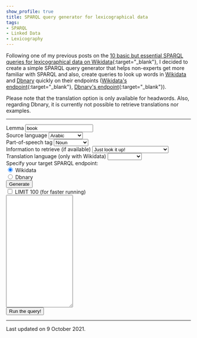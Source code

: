 ```yaml
---
show_profile: true
title: SPARQL query generator for lexicographical data
tags:
- SPARQL
- Linked Data
- Lexicography
---
```



Following one of my previous posts on the [10 basic but essential SPARQL queries for lexicographical data on Wikidata](https://sinaahmadi.github.io/posts/10-essential-sparql-queries-for-lexicographical-data-on-wikidata.html){:target="_blank"}, I decided to create a simple SPARQL query generator that helps non-experts get more familiar with SPARQL and also, create queries to look up words in [Wikidata](https://www.wikidata.org/) and [Dbnary](http://kaiko.getalp.org/about-dbnary/) quickly on their endpoints ([Wikidata's endpoint](https://query.wikidata.org/){:target="_blank"}, [Dbnary's endpoint](http://kaiko.getalp.org/sparql){:target="_blank"}).

Please note that the translation option is only available for headwords. Also, regarding Dbnary, it is currently not possible to retrieve translations nor examples.

<hr />

<form>
  <div class="row">
    <div class="col">
      <label for="lemma">Lemma</label>
      <input type="text" class="form-control" placeholder="lemma" id="lemma" maxlength="15" name="lemma" id="lemma" value="book">
    </div>
    <div class="col">
        <div class="form-group">
          <label for="source_language">Source language</label>
          <select class="form-control" id="source_language" name="source_language">
             <option value="ar">Arabic</option>
             <option value="bn">Bengali</option>
             <option value="de">German</option>
             <option value="en">English</option>
             <option value="es">Spanish</option>
             <option value="ff">Fula</option>
             <option value="fr">French</option>
             <option value="hi">Hindi</option>
             <option value="id">Indonesian</option>
             <option value="it">Italian</option>
             <option value="ja">Japanese</option>
             <option value="jv">Javanese</option>
             <option value="pa">Punjabi</option>
             <option value="pt">Portuguese</option>
             <option value="ru">Russian</option>
             <option value="tr">Turkish</option>
             <option value="ur">Urdu</option>
             <option value="vi">Vietnamese</option>
             <option value="zh">Chinese</option>
          </select>
        </div>
    </div>
    <div class="col">
        <div class="form-group">
          <label for="part_of_speech_tag">Part-of-speech tag</label>
          <select class="form-control" id="part_of_speech_tag" name="part_of_speech_tag">
            <option>Noun</option>
            <option>Pronoun</option>
            <option>Verb</option>
            <option>Adverb</option>
            <option>Adjective</option>
            <option>Quantitative</option>
            <option>Interjection</option>
            <option>Preposition</option>
            <option>Article</option>
            <option>Conjunction</option>            
          </select>
        </div>
    </div>
  </div>
  
  <div class="row">
    <div class="col">
        <div class="form-group">
          <label for="information_categories">Information to retrieve (if available)</label>
          <select class="form-control" id="information_categories" name="information_categories">
            <option value="1">Just look it up!</option>
            <option value="2">Senses</option>
            <option value="3">Senses & Definitions</option>
            <option value="4">Senses, Deinitions & Examples</option>
          </select>
        </div>
    </div>
    <div class="col">
        <div class="form-group">
          <label for="translation_languages">Translation language (only with Wikidata)</label>
          <select class="form-control" id="translation_languages" name="translation_languages">
            <option value="null"></option>
             <option value="ar">Arabic</option>
             <option value="bn">Bengali</option>
             <option value="de">German</option>
             <option value="en">English</option>
             <option value="es">Spanish</option>
             <option value="ff">Fula</option>
             <option value="fr">French</option>
             <option value="hi">Hindi</option>
             <option value="id">Indonesian</option>
             <option value="it">Italian</option>
             <option value="ja">Japanese</option>
             <option value="jv">Javanese</option>
             <option value="pa">Punjabi</option>
             <option value="pt">Portuguese</option>
             <option value="ru">Russian</option>
             <option value="tr">Turkish</option>
             <option value="ur">Urdu</option>
             <option value="vi">Vietnamese</option>
             <option value="zh">Chinese</option>
          </select>
        </div>
    </div>
  </div>

  <div class="form-group">
    <label for="exampleFormControlSelect2">Specify your target SPARQL endpoint: </label>
  	<div class="form-check form-check-inline">
  	  <input class="form-check-input" type="radio" name="target_SPARQL" id="Wikidata" checked>
  	  <label class="form-check-label" for="Wikidata">Wikidata</label>
  	</div>
  	<div class="form-check form-check-inline">
  	  <input class="form-check-input" type="radio" name="target_SPARQL" id="Dbnary">
  	  <label class="form-check-label" for="Dbnary">Dbnary</label>
  	</div>
  </div>

  <div class="form-group">
    <div class="row">
        <div class="col">
          <button type="button" class="btn btn-primary" onclick="generateQuery()" id="generate_query">Generate</button>
        </div>
        <div class="col">
      	  <div class="form-check">
      	    <input type="checkbox" class="form-check-input" id="limit_100" name="limit_100">
      	    <label class="form-check-label" for="limit_100">LIMIT 100 (for faster running)</label>
      	  </div>
    	</div>
    </div>
  </div>  

  <div class="form-group">
    <!-- <label for="generated_sparql_query">Generated SPARQL query</label> -->
    <textarea class="form-control bg-light" id="generated_sparql_query" rows="20" name="generated_sparql_query"></textarea>
  </div>
  <button type="button" class="btn btn-primary" id="run_query" onclick="runQuery()">Run the query!</button>
  
</form>

<script>
  // https://www.wikidata.org/wiki/Help:Wikimedia_language_codes/lists/all
  // https://w.wiki/4ZAZ
  var languages_wiki = {
    'ar': 'Q13955', // Arabic
    'bn': 'Q9610', // Bengali
    'de': 'Q188', // German
    'en': 'Q1860', // English
    'es': 'Q1321', // Spanish
    'ff': 'Q33454', // Fula
    'fr': 'Q150', // French
    'hi': 'Q1568', // Hindi
    'id': 'Q9240', // Indonesian
    'it': 'Q652', // Italian
    'ja': 'Q5287', // Japanese
    'jv': 'Q33549', // Javanese
    'pa': 'Q58635', // Punjabi
    'pt': 'Q5146', // Portuguese
    'ru': 'Q7737', // Russian
    'tr': 'Q256', // Turkish
    'ur': 'Q1617', // Urdu
    'vi': 'Q9199', // Vietnamese
    'zh': 'Q9192', // Chinese
  };

  var languages_dbnary = {
    "en": "en",
    "fr": "fr",
    "es": "es",
    "pt": "pt",
    "de": "de",
    "it": "it"
  };

  var posTags = {
    'Noun': 'Q1084',
    'Pronoun': 'Q36224',
    'Verb': 'Q24905',
    'Adverb': 'Q380057',
    'Adjective': 'Q34698',
    'Quantitative': 'Q21087400'
    'Interjection': 'Q83034',
    'Preposition': 'Q4833830',
    'Article': 'Q103184',
    'Conjunction': 'Q36484'
  };
       

  // Queries for Wikidata
  var values = "\n\tVALUES ?word {'book'@GLWSSA}";

  var queryBasicWiki = "SELECT * WHERE {VALUESTOBEADDEDHERE\n\t?l a ontolex:LexicalEntry ;\n\t\tdct:language wd:LNGCDE ;\n\t\tontolex:lexicalForm ?form ;\n\t\twikibase:lexicalCategory wd:POSTAG ;\n\t\twikibase:lemma ?lemma .\n\t?form ontolex:representation ?word .\n}";
  
  var querySensesWiki = "SELECT * WHERE {VALUESTOBEADDEDHERE\n\t?l a ontolex:LexicalEntry ;\n\t\tdct:language wd:LNGCDE ;\n\t\tontolex:lexicalForm ?form ;\n\t\twikibase:lexicalCategory wd:POSTAG ;\n\t\twikibase:lemma ?lemma ;\n\t\tontolex:sense ?sense .\n\t?form ontolex:representation ?word .\n}";

  var queryDefWiki = "SELECT * WHERE {VALUESTOBEADDEDHERE\n\t?l a ontolex:LexicalEntry ;\n\t\tdct:language wd:LNGCDE ;\n\t\twikibase:lemma ?lemma ;\n\t\tontolex:lexicalForm ?form ;\n\t\twikibase:lexicalCategory ?category ;\n\t\tontolex:sense ?sense .\n\t?form ontolex:representation ?word .\n\t?language wdt:P218 \"GLWSSA\" .\n\t?sense skos:definition ?gloss .\n\tFILTER EXISTS {?l ontolex:sense ?sense }\n\tFILTER(LANG(?gloss) = \"GLWSSA\")\n}";

  var queryExamplesWiki = "SELECT * WHERE {VALUESTOBEADDEDHERE\n\t?l a ontolex:LexicalEntry ;\n\t\tdct:language wd:LNGCDE ;\n\t\twikibase:lemma ?lemma ;\n\t\tontolex:lexicalForm ?form ;\n\t\twikibase:lexicalCategory ?category ;\n\t\tontolex:sense ?sense .\n\t\t?language wdt:P218 \"GLWSSA\" .\n\t?form ontolex:representation ?word .\n\t?sense skos:definition ?gloss .\n\tOPTIONAL{\n\t\t?l p:P5831 ?statement .\n\t\t?statement ps:P5831 ?example .\n\t}\n\tFILTER EXISTS {?l ontolex:sense ?sense }\n\tFILTER(LANG(?gloss) = \"GLWSSA\")\n}";

  var queryTranslationWiki = "SELECT DISTINCT * WHERE {\n\t?source dct:language wd:LNGCDE;\n\t\twikibase:lemma ?sourceLemma;\n\t\tontolex:sense [ wdt:P5137 ?sense ].\n\t?target dct:language wd:LNGCDETRG;\n\t\twikibase:lemma ?targetLemma;\n\t\tontolex:sense [ wdt:P5137 ?sense ].\n}\nORDER BY ASC(UCASE(str(?sourceLemma)))\nLIMIT 100 ";

  var queryTranslationWikiLemma = "SELECT DISTINCT * WHERE {VALUESTOBEADDEDHERE\n\t?source dct:language wd:LNGCDE;\n\t\twikibase:lemma ?sourceLemma;\n\t\tontolex:lexicalForm ?form ;\n\t\twikibase:lexicalCategory wd:POSTAG ;\n\t\tontolex:sense [ wdt:P5137 ?sense ].\n\t?target dct:language wd:LNGCDETRG;\n\t\twikibase:lemma ?targetLemma;\n\t\tontolex:sense [ wdt:P5137 ?sense ].\n\t?form ontolex:representation ?word .\n}\nORDER BY ASC(UCASE(str(?sourceLemma))) ";

  // Queries for Dbnary
    var valuesDbnary = "\n\tVALUES ?label {'book'@GLWSSA}\n\tVALUES ?pos {<http://www.lexinfo.net/ontology/2.0/lexinfo#POSTAGNM>}"; 

    var queryBasicWikiDbnary = `SELECT * WHERE {VALUESTOBEADDEDHERE
       ?lexeme a ontolex:LexicalEntry ;
         rdfs:label ?label ;
         ontolex:canonicalForm ?form ;
         lime:language ?lang ;
         lexinfo:partOfSpeech   ?pos .

    FILTER(?lang = "GLWSSA")
    }
    `
    var querySensesWikiDbnary = `SELECT * WHERE {VALUESTOBEADDEDHERE
       ?lexeme a ontolex:LexicalEntry ;
         rdfs:label ?label ;
         ontolex:canonicalForm ?form ;
         lime:language ?lang ;
         lexinfo:partOfSpeech   ?pos ;
         ontolex:sense  ?sense .

    FILTER(?lang = "GLWSSA")
    }`

    var queryDefWikiDbnary = `SELECT ?lexeme ?label ?pos ?sense ?definition
    WHERE {
       ?sense a ontolex:LexicalSense ;
         skos:definition ?def .
       ?def rdf:value ?definition .
       FILTER(lang(?definition) = "GLWSSA")
       {
          SELECT * WHERE {VALUESTOBEADDEDHERE
             ?lexeme a ontolex:LexicalEntry ;
             rdfs:label ?label ;
             ontolex:canonicalForm ?form ;
             lime:language ?lang ;
             lexinfo:partOfSpeech   ?pos ;
             ontolex:sense  ?sense .
          FILTER(?lang = "GLWSSA")
          } 
       }
    }`

    var queryExamplesWikiDbnary = `
    `

    var queryTranslationWikiDbnary = `
    `

    var queryTranslationWikiLemmaDbnary = `
    `

  function generateQuery() {
    var lemma = document.getElementById("lemma").value;
    var posTag = document.getElementById("part_of_speech_tag").value;
    var sourceLanguage = document.getElementById("source_language").value;
    var translationLanguage = document.getElementById("translation_languages").value;
    var query = "";
    var formValid = false;

    if (document.getElementById('Wikidata').checked) {
      if (translationLanguage != "null") {
        if (lemma.length == 0) {
          query = queryTranslationWiki;
        } else {
          query = queryTranslationWikiLemma;
        }
      } else {
        switch (document.getElementById('information_categories').value) {
          case "1":
            query = queryBasicWiki;
            break;
          case "2":
            query = querySensesWiki;
            break;
          case "3":
            query = queryDefWiki;
            break;
          case "4":
            query = queryExamplesWiki;
            break;
          }
      }} else {
        switch (document.getElementById('information_categories').value) {
          case "1":
            query = queryBasicWikiDbnary;
            break;
          case "2":
            query = querySensesWikiDbnary;
            break;
          case "3":
            query = queryDefWikiDbnary;
            break;
        }
      }

    if (lemma.length != 0) {
      if (document.getElementById('Wikidata').checked) {
        query = query.replace("VALUESTOBEADDEDHERE", values.replace("book", lemma));
      } else {
        query = query.replace("VALUESTOBEADDEDHERE", valuesDbnary.replace("book", lemma));
      }
    } else {
      query = query.replace("VALUESTOBEADDEDHERE", "");
    }
    query = query.replace("WORD", lemma);
    query = query.replace("LNGCDE", languages_wiki[sourceLanguage]);
    query = query.replaceAll("LNGCDETRG", languages_wiki[translationLanguage]);
    query = query.replaceAll("GLWSSA", sourceLanguage);
    query = query.replace("POSTAGNM", posTag.toLowerCase());
    query = query.replace("POSTAG", posTags[posTag]);
    // query = query.replace(";;", ";").concat("\n}").replace(";\n}", ".\n}");

    if (document.getElementById('limit_100').checked) {
      query = query.concat("\nLIMIT 100");
    }

    document.getElementById("generated_sparql_query").innerHTML = query;

  }

  function runQuery() {
    if (document.getElementById("generated_sparql_query").value != '') {
      if (document.getElementById('Wikidata').checked) {
      window.open("https://query.wikidata.org/#".concat(encodeURIComponent(document.getElementById("generated_sparql_query").value)), '_blank'); 
    } else {
      window.open("http://kaiko.getalp.org/sparql?default-graph-uri=&query=".concat(encodeURIComponent(document.getElementById("generated_sparql_query").value)), '_blank'); 
    }
    }
  }
</script>


<hr class="col-xs-12">
Last updated on 9 October 2021.
